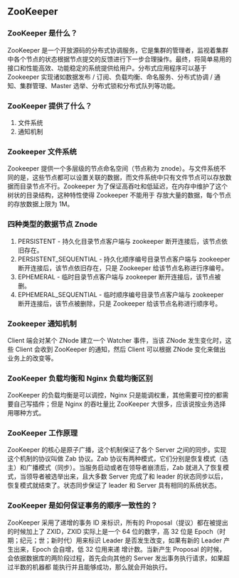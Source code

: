 ZooKeeper
---------

### ZooKeeper 是什么？

ZooKeeper 是一个开放源码的分布式协调服务，它是集群的管理者，监视着集群中各个节点的状态根据节点提交的反馈进行下一步合理操作。最终，将简单易用的接口和性能高效、功能稳定的系统提供给用户。分布式应用程序可以基于 Zookeeper 实现诸如数据发布 / 订阅、负载均衡、命名服务、分布式协调 / 通知、集群管理、Master 选举、分布式锁和分布式队列等功能。

### ZooKeeper 提供了什么？

1.  文件系统
2.  通知机制

### Zookeeper 文件系统

Zookeeper 提供一个多层级的节点命名空间（节点称为 znode）。与文件系统不同的是，这些节点都可以设置关联的数据，而文件系统中只有文件节点可以存放数据而目录节点不行。Zookeeper 为了保证高吞吐和低延迟，在内存中维护了这个树状的目录结构，这种特性使得 Zookeeper 不能用于 存放大量的数据，每个节点的存放数据上限为 1M。

### 四种类型的数据节点 Znode

1.  PERSISTENT - 持久化目录节点客户端与 zookeeper 断开连接后，该节点依旧存在。
2.  PERSISTENT\_SEQUENTIAL - 持久化顺序编号目录节点客户端与 zookeeper 断开连接后，该节点依旧存在，只是 Zookeeper 给该节点名称进行序编号。
3.  EPHEMERAL - 临时目录节点客户端与 zookeeper 断开连接后，该节点被删。
4.  EPHEMERAL\_SEQUENTIAL - 临时顺序编号目录节点客户端与 zookeeper 断开连接后，该节点被删除，只是 Zookeeper 给该节点名称进行顺序号。

### Zookeeper 通知机制

Client 端会对某个 ZNode 建立一个 Watcher 事件，当该 ZNode 发生变化时，这些 Client 会收到 ZooKeeper 的通知，然后 Client 可以根据 ZNode 变化来做出业务上的改变等。

### ZooKeeper 负载均衡和 Nginx 负载均衡区别

ZooKeeper 的负载均衡是可以调控，Nginx 只是能调权重，其他需要可控的都需要自己写插件；但是 Nginx 的吞吐量比 ZooKeeper 大很多，应该说按业务选择用哪种方式。

### ZooKeeper 工作原理

ZooKeeper 的核心是原子广播，这个机制保证了各个 Server 之间的同步。实现这个机制的协议叫做 Zab 协议。Zab 协议有两种模式，它们分别是恢复模式（选主）和广播模式（同步）。当服务启动或者在领导者崩溃后，Zab 就进入了恢复模式，当领导者被选举出来，且大多数 Server 完成了和 leader 的状态同步以后，恢复模式就结束了。状态同步保证了 leader 和 Server 具有相同的系统状态。

### ZooKeeper 是如何保证事务的顺序一致性的？

ZooKeeper 采用了递增的事务 ID 来标识，所有的 Proposal（提议）都在被提出的时候加上了 ZXID，ZXID 实际上是一个 64 位的数字，高 32 位是 Epoch（时期；纪元；世；新时代）用来标识 Leader 是否发生改变，如果有新的 Leader 产生出来，Epoch 会自增，低 32 位用来递 增计数。当新产生 Proposal 的时候，会依据数据库的两阶段过程，首先会向其他的 Server 发出事务执行请求，如果超过半数的机器都 能执行并且能够成功，那么就会开始执行。